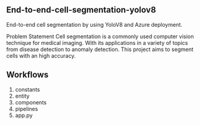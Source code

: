 ## End-to-end-cell-segmentation-yolov8
End-to-end cell segmentation by using YoloV8 and Azure deployment.

Problem Statement
Cell segmentation is a commonly used computer vision technique for medical imaging. With its applications in a variety of topics from disease detection to anomaly detection. This project aims to segment cells with an high accuracy.

## Workflows

1. constants
2. entity
3. components
4. pipelines
5. app.py
